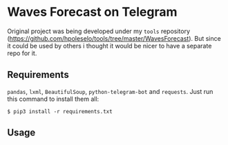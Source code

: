# Waves Forecast on Telegram

Original project was being developed under my ``` tools ``` repository (https://github.com/hpoleselo/tools/tree/master/WavesForecast).
But since it could be used by others i thought it would be nicer to have a separate repo for it.

## Requirements

```pandas```, ```lxml```, ```BeautifulSoup```, ```python-telegram-bot``` and ```requests```. Just run this command to install them all:

``` $ pip3 install -r requirements.txt ```

## Usage